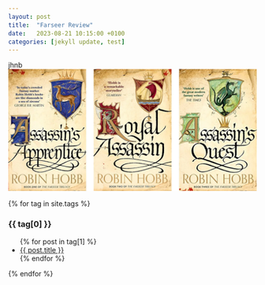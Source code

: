 ```yaml
---
layout: post
title:  "Farseer Review"
date:   2023-08-21 10:15:00 +0100
categories: [jekyll update, test]
---
```

jhnb 
![image tooltip here](/assets/images/23-08-21-farseer-review/farseer-trilogy.jpeg)

{% for tag in site.tags %}
  <h3>{{ tag[0] }}</h3>
  <ul>
    {% for post in tag[1] %}
      <li><a href="{{ post.url }}">{{ post.title }}</a></li>
    {% endfor %}
  </ul>
{% endfor %}